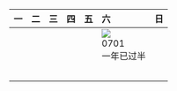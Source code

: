 | 一   | 二   | 三   | 四   | 五   | 六                                                                                                                                                                      | 日   |
|:----|:----|:----|:----|:----|:-----------------------------------------------------------------------------------------------------------------------------------------------------------------------|:----|
|     |     |     |     |     | [![](https://www.bing.com//th?id=OHR.HalfwayBoats_ZH-CN3563044251_320x240.jpg)](https://www.bing.com//th?id=OHR.HalfwayBoats_ZH-CN3563044251_UHD.jpg)<br>0701<br>一年已过半 |     |
|     |     |     |     |     |                                                                                                                                                                        |     |
|     |     |     |     |     |                                                                                                                                                                        |     |
|     |     |     |     |     |                                                                                                                                                                        |     |
|     |     |     |     |     |                                                                                                                                                                        |     |
|     |     |     |     |     |                                                                                                                                                                        |     |
